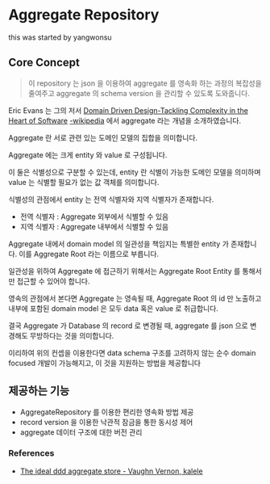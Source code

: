 # Aggregate Repository

this was started by yangwonsu

## Core Concept

> 이 repository 는 json 을 이용하여 aggregate 를 영속화 하는 과정의 복잡성을 줄여주고 aggregate 의 schema version 을 관리할 수 있도록 도와줍니다. 

Eric Evans 는 그의 저서 [Domain Driven Design-Tackling Complexity in
the Heart of Software](https://www.dddcommunity.org/book/evans_2003/) [-wikipedia](https://en.wikipedia.org/wiki/Domain-driven_design) 에서 aggregate 라는 개념을 소개하였습니다.

Aggregate 란 서로 관련 있는 도메인 모델의 집합을 의미합니다.

Aggregate 에는 크게 entity 와 value 로 구성됩니다.

이 둘은 식별성으로 구분할 수 있는데, entity 란 식별이 가능한 도메인 모델을 의미하며 value 는 식별할 필요가 없는 값 객체를 의미합니다.

식별성의 관점에서 entity 는 전역 식별자와 지역 식별자가 존재합니다.

- 전역 식별자 : Aggregate 외부에서 식별할 수 있음
- 지역 식별자 : Aggregate 내부에서 식별할 수 있음

Aggregate 내에서 domain model 의 일관성을 책임지는 특별한 entity 가 존재합니다. 이를 Aggregate Root 라는 이름으로 부릅니다. 

일관성을 위하여 Aggregate 에 접근하기 위해서는 Aggregate Root Entity 를 통해서만 접근할 수 있어야 합니다.

영속의 관점에서 본다면 Aggregate 는 영속될 때, Aggregate Root 의 id 만 노출하고 내부에 포함된 domain model 은 모두 data 혹은 value 로 취급합니다.

결국 Aggregate 가 Database 의 record 로 변경될 때, aggregate 를 json 으로 변경해도 무방하다는 것을 의미합니다.

이리하여 위의 컨셉을 이용한다면 data schema 구조를 고려하지 않는 순수 domain focused 개발이 가능해지고, 이 것을 지원하는 방법을 제공합니다

## 제공하는 기능

- AggregateRepository 를 이용한 편리한 영속화 방법 제공
- record version 을 이용한 낙관적 잠금을 통한 동시성 제어
- aggregate 데이터 구조에 대한 버전 관리

### References

- [The ideal ddd aggregate store - Vaughn Vernon, kalele](https://kalele.io/the-ideal-domain-driven-design-aggregate-store/)

